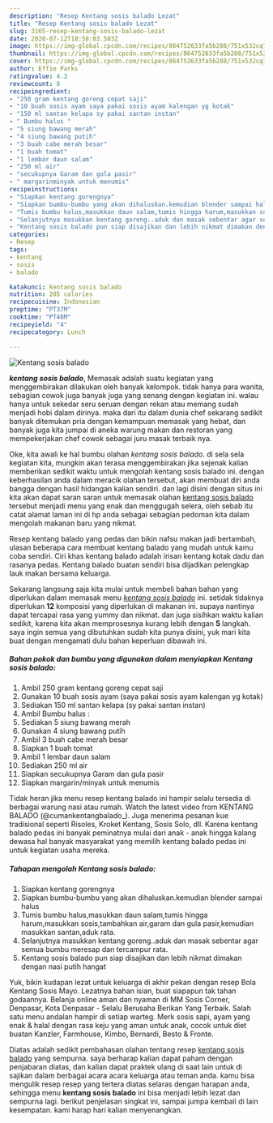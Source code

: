 ```yaml
---
description: "Resep Kentang sosis balado Lezat"
title: "Resep Kentang sosis balado Lezat"
slug: 3165-resep-kentang-sosis-balado-lezat
date: 2020-07-12T18:58:03.503Z
image: https://img-global.cpcdn.com/recipes/864752633fa5b288/751x532cq70/kentang-sosis-balado-foto-resep-utama.jpg
thumbnail: https://img-global.cpcdn.com/recipes/864752633fa5b288/751x532cq70/kentang-sosis-balado-foto-resep-utama.jpg
cover: https://img-global.cpcdn.com/recipes/864752633fa5b288/751x532cq70/kentang-sosis-balado-foto-resep-utama.jpg
author: Effie Parks
ratingvalue: 4.3
reviewcount: 8
recipeingredient:
- "250 gram kentang goreng cepat saji"
- "10 buah sosis ayam saya pakai sosis ayam kalengan yg kotak"
- "150 ml santan kelapa sy pakai santan instan"
- " Bumbu halus "
- "5 siung bawang merah"
- "4 siung bawang putih"
- "3 buah cabe merah besar"
- "1 buah tomat"
- "1 lembar daun salam"
- "250 ml air"
- "secukupnya Garam dan gula pasir"
- " margarinminyak untuk menumis"
recipeinstructions:
- "Siapkan kentang gorengnya"
- "Siapkan bumbu-bumbu yang akan dihaluskan.kemudian blender sampai halus"
- "Tumis bumbu halus,masukkan daun salam,tumis hingga harum,masukkan sosis,tambahkan air,garam dan gula pasir,kemudian masukkan santan,aduk rata."
- "Selanjutnya masukkan kentang goreng..aduk dan masak sebentar agar semua bumbu meresap dan tercampur rata."
- "Kentang sosis balado pun siap disajikan dan lebih nikmat dimakan dengan nasi putih hangat"
categories:
- Resep
tags:
- kentang
- sosis
- balado

katakunci: kentang sosis balado 
nutrition: 205 calories
recipecuisine: Indonesian
preptime: "PT37M"
cooktime: "PT48M"
recipeyield: "4"
recipecategory: Lunch

---
```



![Kentang sosis balado](https://img-global.cpcdn.com/recipes/864752633fa5b288/751x532cq70/kentang-sosis-balado-foto-resep-utama.jpg)

<b><i>kentang sosis balado</i></b>, Memasak adalah suatu kegiatan yang menggembirakan dilakukan oleh banyak kelompok. tidak hanya para wanita, sebagian cowok juga banyak juga yang senang dengan kegiatan ini. walau hanya untuk sekedar seru seruan dengan rekan atau memang sudah menjadi hobi dalam dirinya. maka dari itu dalam dunia chef sekarang sedikit banyak ditemukan pria dengan kemampuan memasak yang hebat, dan banyak juga kita jumpai di aneka warung makan dan restoran yang mempekerjakan chef cowok sebagai juru masak terbaik nya.

Oke, kita awali ke hal bumbu olahan <i>kentang sosis balado</i>. di sela sela kegiatan kita, mungkin akan terasa menggembirakan jika sejenak kalian memberikan sedikit waktu untuk mengolah kentang sosis balado ini. dengan keberhasilan anda dalam meracik olahan tersebut, akan membuat diri anda bangga dengan hasil hidangan kalian sendiri. dan lagi disini dengan situs ini kita akan dapat saran saran untuk memasak olahan <u>kentang sosis balado</u> tersebut menjadi menu yang enak dan menggugah selera, oleh sebab itu catat alamat laman ini di hp anda sebagai sebagian pedoman kita dalam mengolah makanan baru yang nikmat.

Resep kentang balado yang pedas dan bikin nafsu makan jadi bertambah, ulasan beberapa cara membuat kentang balado yang mudah untuk kamu coba sendiri. Ciri khas kentang balado adalah irisan kentang kotak dadu dan rasanya pedas. Kentang balado buatan sendiri bisa dijadikan pelengkap lauk makan bersama keluarga.


Sekarang langsung saja kita mulai untuk membeli bahan bahan yang diperlukan dalam memasak menu <u><i>kentang sosis balado</i></u> ini. setidak tidaknya diperlukan <b>12</b> komposisi yang diperlukan di makanan ini. supaya nantinya dapat tercapai rasa yang yummy dan nikmat. dan juga sisihkan waktu kalian sedikit, karena kita akan memprosesnya kurang lebih dengan <b>5</b> langkah. saya ingin semua yang dibutuhkan sudah kita punya disini, yuk mari kita buat dengan mengamati dulu bahan keperluan dibawah ini.

<!--inarticleads1-->

##### Bahan pokok dan bumbu yang digunakan dalam menyiapkan Kentang sosis balado:

1. Ambil 250 gram kentang goreng cepat saji
1. Gunakan 10 buah sosis ayam (saya pakai sosis ayam kalengan yg kotak)
1. Sediakan 150 ml santan kelapa (sy pakai santan instan)
1. Ambil  Bumbu halus :
1. Sediakan 5 siung bawang merah
1. Gunakan 4 siung bawang putih
1. Ambil 3 buah cabe merah besar
1. Siapkan 1 buah tomat
1. Ambil 1 lembar daun salam
1. Sediakan 250 ml air
1. Siapkan secukupnya Garam dan gula pasir
1. Siapkan  margarin/minyak untuk menumis


Tidak heran jika menu resep kentang balado ini hampir selalu tersedia di berbagai warung nasi atau rumah. Watch the latest video from KENTANG BALADO (@cumankentangbalado_). Juga menerima pesanan kue tradisional seperti Risoles, Kroket Kentang, Sosis Solo, dll. Karena kentang balado pedas ini banyak peminatnya mulai dari anak - anak hingga kalang dewasa hal banyak masyarakat yang memilih kentang balado pedas ini untuk kegiatan usaha mereka. 

<!--inarticleads2-->

##### Tahapan mengolah Kentang sosis balado:

1. Siapkan kentang gorengnya
1. Siapkan bumbu-bumbu yang akan dihaluskan.kemudian blender sampai halus
1. Tumis bumbu halus,masukkan daun salam,tumis hingga harum,masukkan sosis,tambahkan air,garam dan gula pasir,kemudian masukkan santan,aduk rata.
1. Selanjutnya masukkan kentang goreng..aduk dan masak sebentar agar semua bumbu meresap dan tercampur rata.
1. Kentang sosis balado pun siap disajikan dan lebih nikmat dimakan dengan nasi putih hangat


Yuk, bikin kudapan lezat untuk keluarga di akhir pekan dengan resep Bola Kentang Sosis Mayo. Lezatnya bahan isian, buat siapapun tak tahan godaannya. Belanja online aman dan nyaman di MM Sosis Corner, Denpasar, Kota Denpasar - Selalu Berusaha Berikan Yang Terbaik. Salah satu menu andalan hampir di setiap warteg. Merk sosis sapi, ayam yang enak &amp; halal dengan rasa keju yang aman untuk anak, cocok untuk diet buatan Kanzler, Farmhouse, Kimbo, Bernardi, Besto &amp; Fronte. 

Diatas adalah sedikit pembahasan olahan tentang resep <u>kentang sosis balado</u> yang sempurna. saya berharap kalian dapat paham dengan penjabaran diatas, dan kalian dapat praktek ulang di saat lain untuk di sajikan dalam berbagai acara acara keluarga atau teman anda. kamu bisa mengulik resep resep yang tertera diatas selaras dengan harapan anda, sehingga menu <b>kentang sosis balado</b> ini bisa menjadi lebih lezat dan sempurna lagi. berikut penjelasan singkat ini, sampai jumpa kembali di lain kesempatan. kami harap hari kalian menyenangkan.
